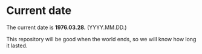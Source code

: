 # Current date

The current date is **1976.03.28.** (YYYY.MM.DD.)

This repository will be good when the world ends, so we will know how long it lasted.
